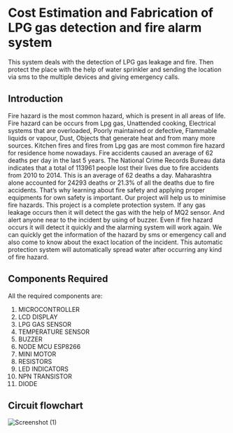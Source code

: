 # Cost Estimation and Fabrication of LPG gas detection and fire alarm system
This system deals with the detection of LPG gas leakage and fire. Then protect the place with the help of water sprinkler and sending the location via sms to the multiple devices and giving emergency calls.
## Introduction
Fire hazard is the most common hazard, which is present in all areas of life. Fire hazard can be occurs from Lpg gas, Unattended cooking, Electrical systems that are overloaded, Poorly maintained or defective, Flammable liquids or vapour, Dust, Objects that generate heat and from many more sources. Kitchen fires and fires from Lpg gas are most common fire hazard for residence home nowadays. Fire accidents caused an average of 62 deaths per day in the last 5 years. The National Crime Records Bureau data indicates that a total of 113961 people lost their lives due to fire accidents from 2010 to 2014. This is an average of 62 deaths a day. Maharashtra alone accounted for 24293 deaths or 21.3% of all the deaths due to fire accidents. That’s why learning about fire safety and applying proper equipments for own safety is important. Our project will help us to minimise fire hazards. This project is a complete protection system. If any gas leakage occurs then it will detect the gas with the help of MQ2 sensor. And alert anyone near to the incident by using of buzzer. Even if fire hazard occurs it will detect it quickly and the alarming system will work again. We can quickly get the information of the hazard by sms or emergency call and also come to know about the exact location of the incident. This automatic protection system will automatically spread water after occurring any kind of fire hazard.
## Components Required
All the required components are:
1) MICROCONTROLLER
2) LCD DISPLAY
3) LPG GAS SENSOR
4) TEMPERATURE SENSOR
5) BUZZER
6) NODE MCU ESP8266
7) MINI MOTOR
8) RESISTORS
9) LED INDICATORS
10) NPN TRANSISTOR
11) DIODE
## Circuit flowchart

![Screenshot (1)](https://github.com/aindri7/Cost-Estimation-and-Fabrication-of-LPG-Gas-Detection-Fire-Alarm-System/assets/75011539/b8fb6fac-1747-4f63-bcf7-30542b6ef577)
